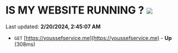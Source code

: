 # IS MY WEBSITE RUNNING ? [![](https://img.shields.io/static/v1?label=Sponsor&message=%E2%9D%A4&logo=GitHub&color=%23fe8e86)](https://github.com/sponsors/<username>)

Last updated: **2/20/2024, 2:45:07 AM**

- `GET` [https://youssefservice.me](https://youssefservice.me) - **Up** (308ms)
